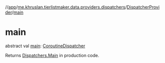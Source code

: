//[app](../../../index.md)/[me.khruslan.tierlistmaker.data.providers.dispatchers](../index.md)/[DispatcherProvider](index.md)/[main](main.md)

# main

abstract val [main](main.md): [CoroutineDispatcher](https://kotlinlang.org/api/kotlinx.coroutines/kotlinx-coroutines-core/kotlinx.coroutines/-coroutine-dispatcher/index.html)

Returns [Dispatchers.Main](https://kotlinlang.org/api/kotlinx.coroutines/kotlinx-coroutines-core/kotlinx.coroutines/-dispatchers/-main.html) in production code.
